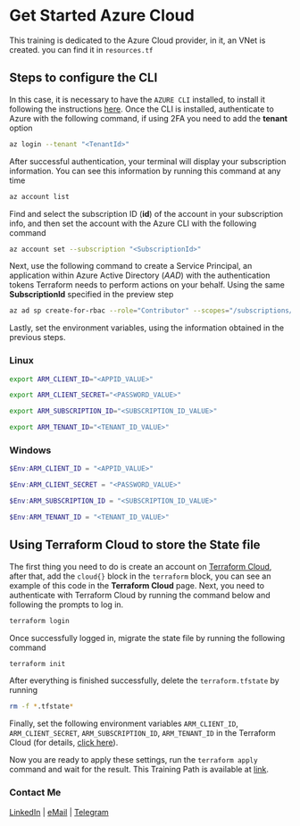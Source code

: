 # Get Started Azure Cloud

This training is dedicated to the Azure Cloud provider, in it, an VNet is created. you can find it in `resources.tf`

## Steps to configure the CLI

In this case, it is necessary to have the `AZURE CLI` installed, to install it following the instructions [here](https://docs.microsoft.com/en-us/cli/azure/install-azure-cli). Once the CLI is installed, authenticate to Azure with the following command, if using 2FA you need to add the **tenant** option

```sh
az login --tenant "<TenantId>"
```

After successful authentication, your terminal will display your subscription information. You can see this information by running this command at any time

```sh
az account list
```

Find and select the subscription ID (**id**) of the account in your subscription info, and then set the account with the Azure CLI with the following command

```sh
az account set --subscription "<SubscriptionId>"
```

Next, use the following command to create a Service Principal, an application within Azure Active Directory (*AAD*) with the authentication tokens Terraform needs to perform actions on your behalf. Using the same **SubscriptionId** specified in the preview step

```sh
az ad sp create-for-rbac --role="Contributor" --scopes="/subscriptions/<SubscriptionId>"
```

Lastly, set the environment variables, using the information obtained in the previous steps.

### Linux

```sh
export ARM_CLIENT_ID="<APPID_VALUE>"

export ARM_CLIENT_SECRET="<PASSWORD_VALUE>"

export ARM_SUBSCRIPTION_ID="<SUBSCRIPTION_ID_VALUE>"

export ARM_TENANT_ID="<TENANT_ID_VALUE>"
```

### Windows

```Powershell
$Env:ARM_CLIENT_ID = "<APPID_VALUE>"

$Env:ARM_CLIENT_SECRET = "<PASSWORD_VALUE>"

$Env:ARM_SUBSCRIPTION_ID = "<SUBSCRIPTION_ID_VALUE>"

$Env:ARM_TENANT_ID = "<TENANT_ID_VALUE>"
```

## Using Terraform Cloud to store the State file

The first thing you need to do is create an account on [Terraform Cloud](https://app.terraform.io/public), after that, add the `cloud{}` block in the `terraform` block, you can see an example of this code in the **Terraform Cloud** page. Next, you need to authenticate with Terraform Cloud by running the command below and following the prompts to log in.

```sh
terraform login
```

Once successfully logged in, migrate the state file by running the following command

```sh
terraform init
```

After everything is finished successfully, delete the `terraform.tfstate` by running

```sh
rm -f *.tfstate*
```

Finally, set the following environment variables `ARM_CLIENT_ID`, `ARM_CLIENT_SECRET`, `ARM_SUBSCRIPTION_ID`, `ARM_TENANT_ID` in the Terraform Cloud (for details, [click here](https://learn.hashicorp.com/tutorials/terraform/azure-remote?in=terraform/azure-get-started#update-the-terraform-cloud-environment-variables)).

Now you are ready to apply these settings, run the `terraform apply` command and wait for the result. This Training Path is available at [link](https://learn.hashicorp.com/collections/terraform/azure-get-started).

### Contact Me

[LinkedIn](https://www.linkedin.com/in/adejonghm/) | [eMail](mailto:dejongh.morell@gmail.com) | [Telegram](https://t.me/adejonghm)
